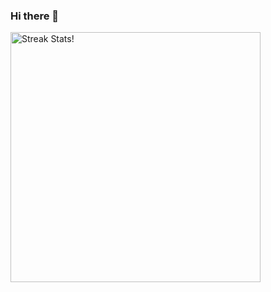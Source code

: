 ### Hi there 👋
<img src="https://github-readme-streak-stats.herokuapp.com/?user=aryan619348&theme=monokai-metallian"  width=400 alt="Streak Stats!">
<!--
- 🔭 I’m currently working on ...
- 🌱 I’m currently learning ...
- 👯 I’m looking to collaborate on ...
- 🤔 I’m looking for help with ...
- 💬 Ask me about ...
- 📫 How to reach me: ...
- 😄 Pronouns: ...
- ⚡ Fun fact: ...
-->
